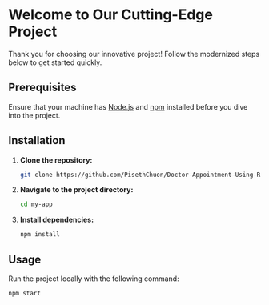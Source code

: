 # Welcome to Our Cutting-Edge Project

Thank you for choosing our innovative project! Follow the modernized steps below to get started quickly.

## Prerequisites

Ensure that your machine has [Node.js](https://nodejs.org/) and [npm](https://www.npmjs.com/) installed before you dive into the project.

## Installation

1. **Clone the repository:**

    ```bash
    git clone https://github.com/PisethChuon/Doctor-Appointment-Using-React-Js.git
    ```

2. **Navigate to the project directory:**

    ```bash
    cd my-app
    ```

3. **Install dependencies:**

    ```bash
    npm install
    ```

## Usage

Run the project locally with the following command:

```bash
npm start
